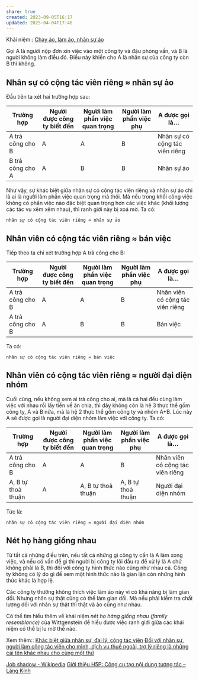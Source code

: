 ```yaml
---
share: true
created: 2023-09-05T16:17
updated: 2025-04-04T17:48
---
```

Khái niệm:: [Chạy ảo, làm ảo, nhân sự ảo](../%CE%9E%20Kh%C3%A1i%20ni%E1%BB%87m/Ch%E1%BA%A1y%20%E1%BA%A3o,%20l%C3%A0m%20%E1%BA%A3o,%20nh%C3%A2n%20s%E1%BB%B1%20%E1%BA%A3o.md)

Gọi A là người nộp đơn xin việc vào một công ty và đậu phỏng vấn, và B là người không làm điều đó. Điều này khiến cho A là nhân sự của công ty còn B thì không.

## Nhân sự có cộng tác viên riêng ≈ nhân sự ảo
Đầu tiên ta xét hai trường hợp sau:

| Trường hợp       | Người được công ty biết đến | Người làm phần việc quan trọng | Người làm phần việc phụ | A được gọi là…                 |
| ---------------- | --------------------------- | ------------------------------ | ----------------------- | ------------------------------ |
| A trả công cho B | A                           | A                              | B                       | Nhân sự có cộng tác viên riêng |
| B trả công cho A | A                           | B                              | B                       | Nhân sự ảo                     |

Như vậy, sự khác biệt giữa nhân sự có cộng tác viên riêng và nhân sự ảo chỉ là ai là người làm phần việc quan trọng mà thôi. Mà nếu trong khối công việc không có phần việc nào đặc biệt quan trọng hơn các việc khác (khối lượng các tác vụ xêm xêm nhau), thì ranh giới này bị xoá mờ. Ta có:

```
nhân sự có cộng tác viên riêng ≈ nhân sự ảo 
```

## Nhân viên có cộng tác viên riêng ≈ bán việc
Tiếp theo ta chỉ xét trường hợp A trả công cho B:

| Trường hợp       | Người được công ty biết đến | Người làm phần việc quan trọng | Người làm phần việc phụ | A được gọi là…                 |
| ---------------- | --------------------------- | ------------------------------ | ----------------------- | -------------------------------- |
| A trả công cho B | A                           | A                              | B                       | Nhân viên có cộng tác viên riêng |
| A trả công cho B | A                           | B                              | B                       | Bán việc                         |

Ta có:
```
nhân sự có cộng tác viên riêng ≈ bán việc
```

## Nhân viên có cộng tác viên riêng ≈ người đại diện nhóm
Cuối cùng, nếu không xem ai trả công cho ai, mà là cả hai đều cùng làm việc với nhau rồi lấy tiền về ăn chia, thì đây không còn là hệ 3 thực thể gồm công ty, A và B nữa, mà là hệ 2 thực thể gồm công ty và nhóm A+B. Lúc này A sẽ được gọi là người đại diện nhóm làm việc với công ty. Ta có:

| Trường hợp         | Người được công ty biết đến | Người làm phần việc quan trọng | Người làm phần việc phụ | A được gọi là…                 |
| ------------------ | --------------------------- | ------------------------------ | ----------------------- | -------------------------------- |
| A trả công cho B   | A                           | A                              | B                       | Nhân viên có cộng tác viên riêng |
| A, B tự thoả thuận | A                           | A, B tự thoả thuận             | A, B tự thoả thuận      | Người đại diện nhóm              |
Tức là:
```
nhân sự có cộng tác viên riêng ≈ người đại diện nhóm
```

## Nét họ hàng giống nhau
Từ tất cả những điều trên, nếu tất cả những gì công ty cần là A làm xong việc, và nếu có vấn đề gì thì người bị công ty lôi đầu ra để xử lý là A chứ không phải là B, thì đối với công ty hình thức nào cũng như nhau cả. Công ty không có lý do gì để xem một hình thức nào là gian lận còn những hình thức khác là hợp lệ.

Các công ty thường không thích việc làm ảo này vì có khả năng bị làm gian dối. Nhưng nhân sự thật cũng có thể làm gian dối. Mà nếu phải kiểm tra chất lượng đối với nhân sự thật thì thật và ảo cũng như nhau.

Có thể tìm hiểu thêm về khái niệm *nét họ hàng giống nhau (family resemblance)* của Wittgenstein để hiểu được việc ranh giới giữa các khái niệm có thể bị lu mờ thế nào.

Xem thêm:: [Khác biệt giữa nhân sự, đại lý, cộng tác viên](Kh%C3%A1c%20bi%E1%BB%87t%20gi%E1%BB%AFa%20nh%C3%A2n%20s%E1%BB%B1,%20%C4%91%E1%BA%A1i%20l%C3%BD,%20c%E1%BB%99ng%20t%C3%A1c%20vi%C3%AAn.md)
[Đối với nhân sự, người làm cộng tác viên cho mình, dịch vụ thuê ngoài, trợ lý riêng là những cái tên khác nhau cho cùng một thứ](%C4%90%E1%BB%91i%20v%E1%BB%9Bi%20nh%C3%A2n%20s%E1%BB%B1,%20ng%C6%B0%E1%BB%9Di%20l%C3%A0m%20c%E1%BB%99ng%20t%C3%A1c%20vi%C3%AAn%20cho%20m%C3%ACnh,%20d%E1%BB%8Bch%20v%E1%BB%A5%20thu%C3%AA%20ngo%C3%A0i,%20tr%E1%BB%A3%20l%C3%BD%20ri%C3%AAng%20l%C3%A0%20nh%E1%BB%AFng%20c%C3%A1i%20t%C3%AAn%20kh%C3%A1c%20nhau%20cho%20c%C3%B9ng%20m%E1%BB%99t%20th%E1%BB%A9.md)

[Job shadow - Wikipedia](https://en.wikipedia.org/wiki/Job_shadow)
[Giới thiệu H5P: Công cụ tạo nội dung tương tác – Lăng Kính](https://phunghuy.wordpress.com/2020/01/06/gioi-thieu-h5p-cong-cu-tao-noi-dung-tuong-tac/)
